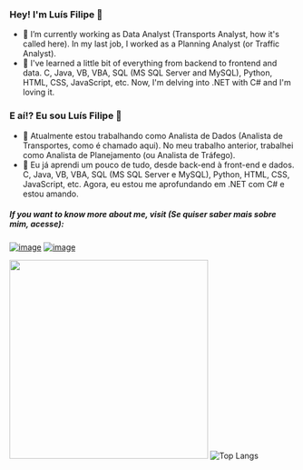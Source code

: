 ### Hey! I'm Luís Filipe 👋

- 🔭 I’m currently working as Data Analyst (Transports Analyst, how it's called here). In my last job, I worked as a Planning Analyst (or Traffic Analyst).
- 🌱 I've learned a little bit of everything from backend to frontend and data. C, Java, VB, VBA, SQL (MS SQL Server and MySQL), Python, HTML, CSS, JavaScript, etc. Now, I'm delving into .NET with C# and I'm loving it.

### E aí!? Eu sou Luís Filipe 👋
- 🔭 Atualmente estou trabalhando como Analista de Dados (Analista de Transportes, como é chamado aqui). No meu trabalho anterior, trabalhei como Analista de Planejamento (ou Analista de Tráfego).
- 🌱 Eu já aprendi um pouco de tudo, desde back-end à front-end e dados. C, Java, VB, VBA, SQL (MS SQL Server e MySQL), Python, HTML, CSS, JavaScript, etc. Agora, eu estou me aprofundando em .NET com C# e estou amando.

##### If you want to know more about me, visit (Se quiser saber mais sobre mim, acesse):
<a href="https://www.linkedin.com/in/lfeabreu/">![image](https://img.shields.io/badge/LinkedIn-0077B5?style=for-the-badge&logo=linkedin&logoColor=white)</a>
<a href="https://cursos.alura.com.br/vitrinedev/lfeabreu">![image](https://img.shields.io/badge/Alura_--_Vitrine.Dev-093364?style=for-the-badge&logoColor=white)</a>

<span> <a href="#"><img src="https://github-readme-stats.vercel.app/api?username=lfeabreu&show_icons=true&count_private=true&theme=tokyonight&hide=prs,issues,contribs&custom_title=Lu%C3%ADs%20-%20GitHub%20Stats" width="350"></a> </span>
<span> ![Top Langs](https://github-readme-stats.vercel.app/api/top-langs/?username=lfeabreu&theme=tokyonight&layout=compact&hide=css,html,makefile,objective-c&langs_count=10) </span>

